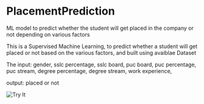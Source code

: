 # PlacementPrediction
ML model to predict whether the student will get placed in the company or not depending on various factors



This is a Supervised Machine Learning, to predict whether a student will get placed or not based on the various factors, and built using avaiblae Dataset

The input:
gender,
sslc percentage,
sslc board,
puc board,
puc percentage,
puc stream,
degree percentage,
degree stream,
work experience,


output:
placed or not


![Try It](https://colab.research.google.com/drive/1RoDnYceNneP_1EsUETKEjG4oNps-KaEj?usp=sharing)
